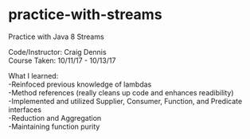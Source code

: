 # practice-with-streams<br>
Practice with Java 8 Streams<br>

Code/Instructor: Craig Dennis<br>
Course Taken: 10/11/17 - 10/13/17<br>

What I learned: <br>
-Reinfoced previous knowledge of lambdas<br>
-Method references (really cleans up code and enhances readibility)<br>
-Implemented and utilized Supplier, Consumer, Function, and Predicate interfaces<br>
-Reduction and Aggregation<br>
-Maintaining function purity<br>
